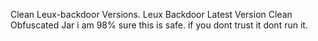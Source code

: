 Clean Leux-backdoor Versions.
Leux Backdoor Latest Version Clean Obfuscated Jar
i am 98% sure this is safe. if you dont trust it dont run it.
